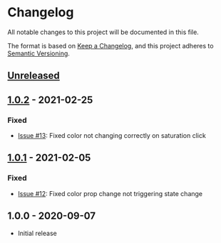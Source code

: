 # Changelog

All notable changes to this project will be documented in this file.

The format is based on [Keep a Changelog](https://keepachangelog.com/en/1.0.0/),
and this project adheres to [Semantic Versioning](https://semver.org/spec/v2.0.0.html).

## [Unreleased]

## [1.0.2] - 2021-02-25

### Fixed

- [Issue #13](https://github.com/jeslage/react-pick-color/issues/13): Fixed color not changing correctly on saturation click

## [1.0.1] - 2021-02-05

### Fixed

- [Issue #12](https://github.com/jeslage/react-pick-color/issues/12): Fixed color prop change not triggering state change

## 1.0.0 - 2020-09-07

- Initial release

[unreleased]: https://github.com/jeslage/react-pick-color/compare/v1.0.2...develop
[1.0.2]: https://github.com/jeslage/react-pick-color/compare/v1.0.1...v1.0.2
[1.0.1]: https://github.com/jeslage/react-pick-color/compare/v1.0.0...v1.0.1
